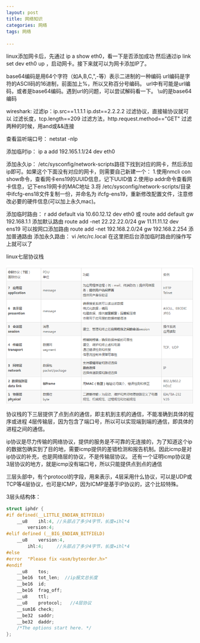 ```yaml
---
layout: post
title: 网络知识
categories: 网络
tags: 网络
 
---
```


linux添加网卡后，先通过 ip a show eth0，看一下是否添加成功
然后通过ip link set dev eth0 up ，启动网卡。接下来就可以为网卡添加IP了。

base64编码是用64个字符（如A,B,C,",-等）表示二进制的一种编码
url编码是字符的ASCII码的16进制，前面加上%，所以又称百分号编码。
url中有可能是url编码，或者是base64编码。遇到url的问题，可以尝试解码看一下。
\u的是base64编码

wireshark:
过滤ip：ip.src==1.1.1.1
            ip.dst==2.2.2.2
过滤协议，直接输协议就可以
过滤长度，tcp.length==209
过滤方法，http.request.method=="GET"
过滤两种的时候，用and或&&连接

查看监听端口号：
netstat -nlp

添加临时ip：
ip a add 192.165.1.1/24 dev eth0

添加永久ip：
/etc/sysconfig/network-scripts路径下找到对应的网卡，然后添加ip即可。如果这个下面没有对应的网卡，则需要自己新建一个：
1.使用nmcli con show命令，查看网卡ens19的UUID信息，记下UUID值
2.使用ip addr命令查看网卡信息，记下ens19网卡的MAC地址
3.将 /etc/sysconfig/network-scripts/目录中ifcfg-ens18文件复制一份，并命名为 ifcfg-ens19，重新修改配置文件，注意修改必要的硬件信息(可以加上永久mac)。

添加临时路由：
r add default via 10.60.12.12 dev eth0 或 route add default gw 192.168.1.1 添加默认路由
route add -net 22.22.22.0/24 gw 11.11.11.12 dev ens19 可以按网口添加路由
route add -net 192.168.2.0/24 gw 192.168.2.254 添加普通路由
添加永久路由：
vi /etc/rc.local 在这里把后台添加临时路由的操作写上就可以了



linux七层协议栈

![](/assets/images/network1.PNG)

协议栈的下三层提供了点到点的通信，即主机到主机的通信，不能准确到具体的程序或进程
4层传输层，因为包含了端口号，所以可以实现端到端的通信，即具体的进程之间的通信。

ip协议是尽力传输的网络协议，提供的服务是不可靠的无连接的，为了知道这个ip的数据包确实到了目的地，需要icmp提供的差错检测和报告机制。因此icmp是对ip协议的补充，也是网络层的协议，不是传输层协议。
还有一个证明icmp协议是3层协议的地方，就是icmp没有端口号，所以只能提供点到点的通信

三层头部中，有个protocol的字段，用来表示，4层采用什么协议，可以是UDP或TCP等4层协议，也可是ICMP，因为ICMP是基于IP协议的，这个比较特殊。

3层头结构体：
```c
struct iphdr {
#if defined(__LITTLE_ENDIAN_BITFIELD)
	__u8	ihl:4, //头部占了多少4字节，长度=ihl*4
		version:4;
#elif defined (__BIG_ENDIAN_BITFIELD)
	__u8	version:4,
  		ihl:4;     //头部占了多少4字节，长度=ihl*4
#else
#error	"Please fix <asm/byteorder.h>"
#endif
	__u8	tos;
	__be16	tot_len;  //ip报文总长度
	__be16	id;
	__be16	frag_off;
	__u8	ttl;
	__u8	protocol;   //4层协议
	__sum16	check;
	__be32	saddr;
	__be32	daddr;
	/*The options start here. */
};

```